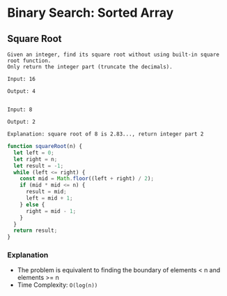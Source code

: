 # Binary Search: Sorted Array
## Square Root
```
Given an integer, find its square root without using built-in square root function.
Only return the integer part (truncate the decimals).

Input: 16

Output: 4


Input: 8

Output: 2

Explanation: square root of 8 is 2.83..., return integer part 2
```
```javascript
function squareRoot(n) {
  let left = 0;
  let right = n;
  let result = -1;
  while (left <= right) {
    const mid = Math.floor((left + right) / 2);
    if (mid * mid <= n) {
      result = mid;
      left = mid + 1;
    } else {
      right = mid - 1;
    }
  }
  return result;
}
```
### Explanation
- The problem is equivalent to finding the boundary of elements < n and elements >= n
- Time Complexity: `O(log(n))`
